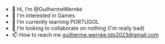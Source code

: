- 👋 Hi, I’m @GuilhermeWernke
- 👀 I'm interested in Games
- 🌱 I’m currently learning PORTUGOL
- 💞️ I’m looking to collaborate on nothing (I'm really bad)
- 📫 How to reach me guilherme.wernke.tds2023@gmail.com

<!---
GuilhermeWernke/GuilhermeWernke is a ✨ special ✨ repository because its `README.md` (this file) appears on your GitHub profile.
You can click the Preview link to take a look at your changes.
--->
